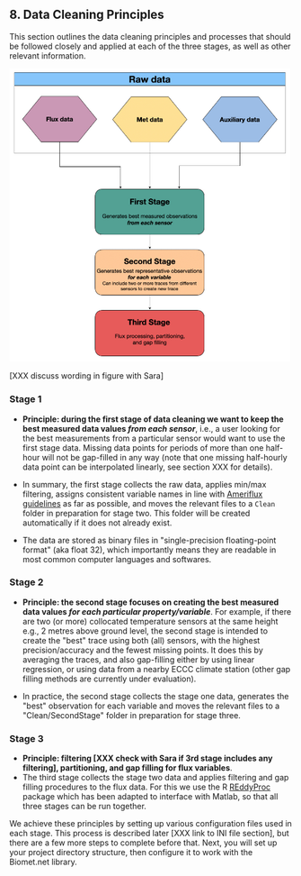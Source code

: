 ## 8. Data Cleaning Principles

This section outlines the data cleaning principles and processes that should be followed closely and applied at each of the three stages, as well as other relevant information.

<img src="images/principles/Database_Workflow_Principles_v2.jpg" alt="DataCleaningPrinciplesSummary" width="500"/>

[XXX discuss wording in figure with Sara]

### Stage 1 
* **Principle: during the first stage of data cleaning we want to keep the best measured data values *from each sensor***, i.e., a user looking for the best measurements from a particular sensor would want to use the first stage data. Missing data points for periods of more than one half-hour will not be gap-filled in any way (note that one missing half-hourly data point can be interpolated linearly, see section XXX for details). 

* In summary, the first stage collects the raw data, applies min/max filtering, assigns consistent variable names in line with [Ameriflux guidelines](https://ameriflux.lbl.gov/data/aboutdata/data-variables/) as far as possible, and moves the relevant files to a `Clean` folder in preparation for stage two. This folder will be created automatically if it does not already exist. 

* The data are stored as binary files in "single-precision floating-point format" (aka float 32), which importantly means they are readable in most common computer languages and softwares.

### Stage 2 
* **Principle: the second stage focuses on creating the best measured data values *for each particular property/variable***. For example, if there are two (or more) collocated temperature sensors at the same height e.g., 2 metres above ground level, the second stage is intended to create the "best" trace using both (all) sensors, with the highest precision/accuracy and the fewest missing points. It does this by averaging the traces, and also gap-filling either by using linear regression, or using data from a nearby ECCC climate station (other gap filling methods are currently under evaluation).

* In practice, the second stage collects the stage one data, generates the "best" observation for each variable and moves the relevant files to a "Clean/SecondStage" folder in preparation for stage three.

### Stage 3 
* **Principle: filtering [XXX check with Sara if 3rd stage includes any filtering], partitioning, and gap filling for flux variables**.
* The third stage collects the stage two data and applies filtering and gap filling procedures to the flux data. For this we use the R [REddyProc](https://bg.copernicus.org/articles/15/5015/2018/bg-15-5015-2018.html) package which has been adapted to interface with Matlab, so that all three stages can be run together.

We achieve these principles by setting up various configuration files used in each stage. This process is described later [XXX link to INI file section], but there are a few more steps to complete before that. Next, you will set up your project directory structure, then configure it to work with the Biomet.net library.
